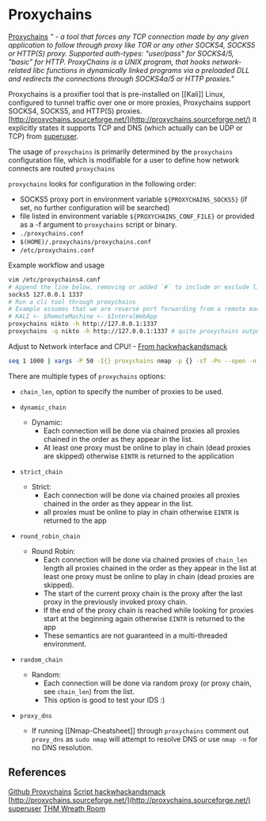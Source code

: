 # Proxychains

[Proxychains](https://github.com/haad/proxychains) *" - a tool that forces any TCP connection made by any given application to follow through proxy like TOR or any other SOCKS4, SOCKS5 or HTTP(S) proxy. Supported auth-types: "user/pass" for SOCKS4/5, "basic" for HTTP. ProxyChains is a UNIX program, that hooks network-related libc functions in dynamically linked programs via a preloaded DLL and redirects the connections through SOCKS4a/5 or HTTP proxies."*

Proxychains is a proxifier tool that is pre-installed on [[Kali]] Linux, configured to tunnel traffic over one or more proxies, Proxychains support SOCKS4, SOCKS5, and HTTP(S) proxies. [http://proxychains.sourceforge.net/](http://proxychains.sourceforge.net/) it explicitly states it supports TCP and DNS (which actually can be UDP or TCP) from [superuser](https://superuser.com/questions/442995/is-ping-not-supposed-to-work-via-proxychains).

The usage of `proxychains` is primarily determined by the `proxychains` configuration file, which is modifiable for a user to define how network connects are routed  `proxychains`  

`proxychains` looks for configuration in the following order:
- SOCKS5 proxy port in environment variable `${PROXYCHAINS_SOCKS5}` (if set, no further configuration will be searched)
- file listed in environment variable `${PROXYCHAINS_CONF_FILE}` or provided as a -f argument to `proxychains` script or binary.    
- `./proxychains.conf`
- `$(HOME)/.proxychains/proxychains.conf`
- `/etc/proxychains.conf`

Example workflow and usage
```bash
vim /etc/proxychains4.conf
# Append the line below, removing or added `#` to include or exclude lines 
socks5 127.0.0.1 1337
# Run a cli tool through proxychains
# Example assumes that we are reverse port forwarding from a remote machine (forwarding a http port 80 on internal machine to the remote  machine) to our local machine to port 1337 on the loopback address 
# KALI <- $RemoteMachine <- $InteralWebApp
proxychains nikto -h http://127.0.0.1:1337
proxychains -q nikto -h http://127.0.0.1:1337 # quite proxychains output 
```

Adjust to Network interface and CPU! - [From hackwhackandsmack](https://www.hackwhackandsmack.com/?p=1021)
```bash
seq 1 1000 | xargs -P 50 -I{} proxychains nmap -p {} -sT -Pn --open -n -T4 --min-parallelism 100 --min-rate 1 --oG proxychains_nmap --append-output <IP Address>
```


There are multiple types of `proxychains` options: 
- `chain_len`, option to specify the number of proxies to be used.	
- `dynamic_chain`
	- Dynamic:
		- Each connection will be done via chained proxies all proxies chained in the order as they appear in the list.
		- At least one proxy must be online to play in chain (dead proxies are skipped) otherwise `EINTR` is returned to the application

- `strict_chain`
	- Strict:
		- Each connection will be done via chained proxies all proxies chained in the order as they appear in the list. 
		- all proxies must be online to play in chain otherwise `EINTR` is returned to the app
- `round_robin_chain`
	- Round Robin:
		- Each connection will be done via chained proxies of `chain_len` length all proxies chained in the order as they appear in the list at least one proxy must be online to play in chain (dead proxies are skipped).
		- The start of the current proxy chain is the proxy after the last proxy in the previously invoked proxy chain.
		- If the end of the proxy chain is reached while looking for proxies start at the beginning again otherwise `EINTR` is returned to the app
		- These semantics are not guaranteed in a multi-threaded environment.
- `random_chain` 
	- Random: 
		- Each connection will be done via random proxy (or proxy chain, see  `chain_len`) from the list.
		- This option is good to test your IDS :)
- `proxy_dns` 
	- If running [[Nmap-Cheatsheet]] through `proxychains` comment out `proxy_dns` as `sudo nmap` will attempt to resolve DNS or use `nmap -n` for no DNS resolution. 




## References

[Github Proxychains](https://github.com/haad/proxychains) 
[Script hackwhackandsmack](https://www.hackwhackandsmack.com/?p=1021)
[http://proxychains.sourceforge.net/](http://proxychains.sourceforge.net/) 
[superuser](https://superuser.com/questions/442995/is-ping-not-supposed-to-work-via-proxychains)
[THM Wreath Room](https://tryhackme.com/room/wreath)